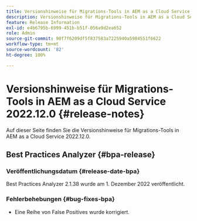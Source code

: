 ```yaml
---
title: Versionshinweise für Migrations-Tools in AEM as a Cloud Service 2022.12.0
description: Versionshinweise für Migrations-Tools in AEM as a Cloud Service 2022.12.0
feature: Release Information
exl-id: e4b6795b-6999-451b-b51f-056a9d2ea652
role: Admin
source-git-commit: 90f7f6209df5f837583a7225940a5984551f6622
workflow-type: tm+mt
source-wordcount: '82'
ht-degree: 100%

---
```


# Versionshinweise für Migrations-Tools in AEM as a Cloud Service 2022.12.0 {#release-notes}

Auf dieser Seite finden Sie die Versionshinweise für Migrations-Tools in AEM as a Cloud Service 2022.12.0.

## Best Practices Analyzer {#bpa-release}

### Veröffentlichungsdatum {#release-date-bpa}

Best Practices Analyzer 2.1.38 wurde am 1. Dezember 2022 veröffentlicht.

### Fehlerbehebungen {#bug-fixes-bpa}

* Eine Reihe von False Positives wurde korrigiert.
